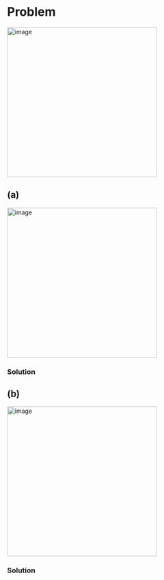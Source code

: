 # Problem 
<img width="350" alt="image" src="https://github.com/user-attachments/assets/5c58650c-7d53-42ce-8e98-fce85b830b43" />

## (a)
<img width="350" alt="image" src="https://github.com/user-attachments/assets/20a094bc-68a1-4a4a-882a-30a140045241" />

### Solution

## (b)
<img width="350" alt="image" src="https://github.com/user-attachments/assets/98dfecdf-aa28-4e9e-aeba-997868de129f" />

### Solution
